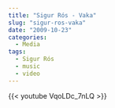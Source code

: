 ```yaml
---
title: "Sigur Rós - Vaka"
slug: "sigur-ros-vaka"
date: "2009-10-23"
categories:
  - Media
tags:
  - Sigur Rós
  - music
  - video
---
```


{{< youtube VqoLDc_7nLQ >}}
